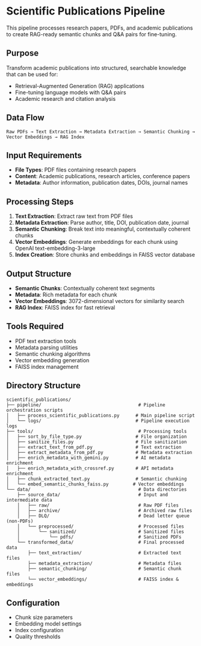 # Scientific Publications Pipeline

This pipeline processes research papers, PDFs, and academic publications to create RAG-ready semantic chunks and Q&A pairs for fine-tuning.

## Purpose
Transform academic publications into structured, searchable knowledge that can be used for:
- Retrieval-Augmented Generation (RAG) applications
- Fine-tuning language models with Q&A pairs
- Academic research and citation analysis

## Data Flow
```
Raw PDFs → Text Extraction → Metadata Extraction → Semantic Chunking → Vector Embeddings → RAG Index
```

## Input Requirements
- **File Types**: PDF files containing research papers
- **Content**: Academic publications, research articles, conference papers
- **Metadata**: Author information, publication dates, DOIs, journal names

## Processing Steps
1. **Text Extraction**: Extract raw text from PDF files
2. **Metadata Extraction**: Parse author, title, DOI, publication date, journal
3. **Semantic Chunking**: Break text into meaningful, contextually coherent chunks
4. **Vector Embeddings**: Generate embeddings for each chunk using OpenAI text-embedding-3-large
5. **Index Creation**: Store chunks and embeddings in FAISS vector database

## Output Structure
- **Semantic Chunks**: Contextually coherent text segments
- **Metadata**: Rich metadata for each chunk
- **Vector Embeddings**: 3072-dimensional vectors for similarity search
- **RAG Index**: FAISS index for fast retrieval

## Tools Required
- PDF text extraction tools
- Metadata parsing utilities
- Semantic chunking algorithms
- Vector embedding generation
- FAISS index management

## Directory Structure

```
scientific_publications/
├── pipeline/                                    # Pipeline orchestration scripts
│   ├── process_scientific_publications.py      # Main pipeline script
│   └── logs/                                   # Pipeline execution logs
├── tools/                                       # Processing tools
│   ├── sort_by_file_type.py                    # File organization
│   ├── sanitize_files.py                       # File sanitization
│   ├── extract_text_from_pdf.py                # Text extraction
│   ├── extract_metadata_from_pdf.py            # Metadata extraction
│   ├── enrich_metadata_with_gemini.py          # AI metadata enrichment
│   ├── enrich_metadata_with_crossref.py        # API metadata enrichment
│   ├── chunk_extracted_text.py                 # Semantic chunking
│   └── embed_semantic_chunks_faiss.py         # Vector embeddings
└── data/                                        # Data directories
    ├── source_data/                             # Input and intermediate data
    │   ├── raw/                                 # Raw PDF files
    │   ├── archive/                             # Archived raw files
    │   ├── DLQ/                                 # Dead letter queue (non-PDFs)
    │   └── preprocessed/                        # Processed files
    │       └── sanitized/                       # Sanitized files
    │           └── pdfs/                        # Sanitized PDFs
    └── transformed_data/                        # Final processed data
        ├── text_extraction/                     # Extracted text files
        ├── metadata_extraction/                 # Metadata files
        ├── semantic_chunking/                   # Semantic chunk files
        └── vector_embeddings/                   # FAISS index & embeddings
```

## Configuration
- Chunk size parameters
- Embedding model settings
- Index configuration
- Quality thresholds 